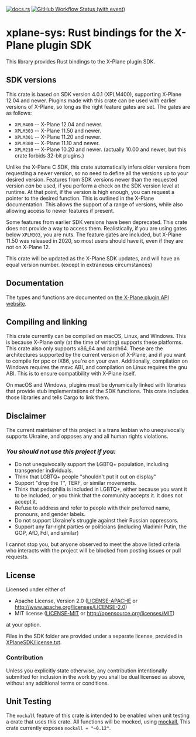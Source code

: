 [![docs.rs](https://img.shields.io/docsrs/xplane-sys)](https://docs.rs/xplane-sys) [![GitHub Workflow Status (with event)](https://img.shields.io/github/actions/workflow/status/judemille/xplane-sys/rust.yml)](https://github.com/judemille/xplane-sys/actions)

# xplane-sys: Rust bindings for the X-Plane plugin SDK

This library provides Rust bindings to the X-Plane plugin SDK.

## SDK versions

This crate is based on SDK version 4.0.1 (XPLM400), supporting X-Plane 12.04 and newer. Plugins made with this crate
can be used with earlier versions of X-Plane, so long as the right feature gates are set. The gates are as follows:

- `XPLM400` -- X-Plane 12.04 and newer.
- `XPLM303` -- X-Plane 11.50 and newer.
- `XPLM301` -- X-Plane 11.20 and newer.
- `XPLM300` -- X-Plane 11.10 and newer.
- `XPLM210` -- X-Plane 10.20 and newer. (actually 10.00 and newer, but this crate forbids 32-bit plugins.)

Unlike the X-Plane C SDK, this crate automatically infers older versions from requesting a newer version, so no need
to define all the versions up to your desired version. Features from SDK versions newer than the requested version *can*
be used, if you perform a check on the SDK version level at runtime. At that point, if the version is high enough,
you can request a pointer to the desired function. This is outlined in the X-Plane documentation. This allows the
support of a range of versions, while also allowing access to newer features if present.

Some features from earlier SDK versions have been deprecated. This crate does not provide a way to access them.
Realistically, if you are using gates below `XPLM303`, you are nuts. The feature gates are included, but X-Plane 11.50
was released in 2020, so most users should have it, even if they are not on X-Plane 12.

This crate will be updated as the X-Plane SDK updates, and will have an equal version number. (except in extraneous circumstances)

## Documentation

The types and functions are documented on [the X-Plane plugin API website](http://developer.x-plane.com/sdk/).

## Compiling and linking

This crate currently can be compiled on macOS, Linux, and Windows. This is because X-Plane only (at the time of writing)
supports these platforms. This crate also only supports x86_64 and aarch64. These are the architectures supported by the
current version of X-Plane, and if you want to compile for ppc or iX86, you're on your own. Additionally, compilation on Windows
requires the msvc ABI, and compilation on Linux requires the gnu ABI. This is to ensure compatibility with X-Plane itself.

On macOS and Windows, plugins must be dynamically linked with libraries that
provide stub implementations of the SDK functions. This crate includes those
libraries and tells Cargo to link them.

## Disclaimer

The current maintainer of this project is a trans lesbian who unequivocally supports Ukraine,
and opposes any and all human rights violations.

### *You should not use this project if you:*

- Do not unequivocally support the LGBTQ+ population, including transgender individuals.
- Think that LGBTQ+ people "shouldn't put it out on display"
- Support "drop the T", TERF, or similar movements.
- Think that pedophilia is included in LGBTQ+, either because you want it to be included, or you think
  that the community accepts it. It does not accept it.
- Refuse to address and refer to people with their preferred name, pronouns, and gender labels.
- Do not support Ukraine's struggle against their Russian oppressors.
- Support any far-right parties or politicians (including Vladimir Putin, the GOP, AfD, FdI, and similar)

I cannot stop you, but anyone observed to meet the above listed criteria who interacts with the project
will be blocked from posting issues or pull requests.

## License

Licensed under either of

- Apache License, Version 2.0 ([LICENSE-APACHE](licenses/Apache-2.0.txt) or <http://www.apache.org/licenses/LICENSE-2.0>)
- MIT license ([LICENSE-MIT](licenses/MIT.txt) or <http://opensource.org/licenses/MIT>)

at your option.

Files in the SDK folder are provided under a separate license, provided in
[XPlaneSDK/license.txt](XPlaneSDK/license.txt).

### Contribution

Unless you explicitly state otherwise, any contribution intentionally submitted
for inclusion in the work by you shall be dual licensed as above, without any
additional terms or conditions.

## Unit Testing

The `mockall` feature of this crate is intended to be enabled when unit testing a crate that uses this crate.
All functions will be mocked, using [mockall.](https://github.com/asomers/mockall) This crate currently exposes
`mockall = "~0.12"`.
